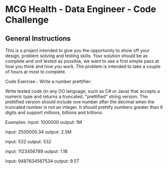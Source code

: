 # MCG Health - Data Engineer - Code Challenge

## General Instructions

This is a project intended to give you the opportunity to show off your design, problem solving and testing skills.
Your solution should be as complete and unit tested as possible, we want to see a first simple pass at how you think and how you work.
The problem is intended to take a couple of hours at most to complete.

Code Exercise - Write a number prettifier:

Write tested code (in any OO language, such as C# or Java) that accepts a numeric type and returns a truncated, "prettified" string version.
The prettified version should include one number after the decimal when the truncated number is not an integer.
It should prettify numbers greater than 6 digits and support millions, billions and trillions.

Examples:
   input: 1000000
   output: 1M

   input: 2500000.34
   output: 2.5M

   input: 532
   output: 532

   input: 1123456789
   output: 1.1B

   input: 9487634567534
   output: 9.5T
